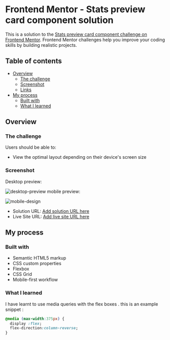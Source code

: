 # Frontend Mentor - Stats preview card component solution

This is a solution to the [Stats preview card component challenge on Frontend Mentor](https://www.frontendmentor.io/challenges/stats-preview-card-component-8JqbgoU62). Frontend Mentor challenges help you improve your coding skills by building realistic projects. 

## Table of contents

- [Overview](#overview)
  - [The challenge](#the-challenge)
  - [Screenshot](#screenshot)
  - [Links](#links)
- [My process](#my-process)
  - [Built with](#built-with)
  - [What I learned](#what-i-learned)

## Overview

### The challenge

Users should be able to:

- View the optimal layout depending on their device's screen size

### Screenshot
Desktop preview:

![desktop-preview](https://user-images.githubusercontent.com/48177682/127759372-996668ed-9d11-4224-97c3-cb82d7a92b0e.jpg)
mobile preview:

![mobile-design](https://user-images.githubusercontent.com/48177682/127759376-57f42c05-5391-4be9-80d9-a82763e0b6fc.jpg)


- Solution URL: [Add solution URL here](https://github.com/nobel10122025/stats-preview-card-component)
- Live Site URL: [Add live site URL here](https://nobel10122025.github.io/stats-preview-card-component/index.html)

## My process

### Built with

- Semantic HTML5 markup
- CSS custom properties
- Flexbox
- CSS Grid
- Mobile-first workflow

### What I learned
I have learnt to use media queries with the flex boxes . this is an example snippet :
```css
@media (max-width:375px) {
  display :flex;
  flex-direction:column-reverse;
}
```
